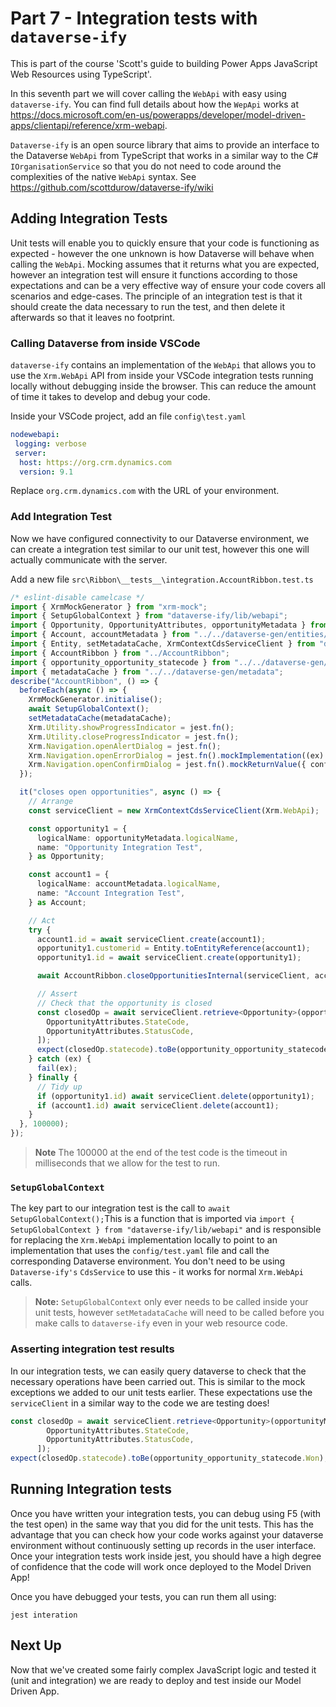 # Part 7 - Integration tests with `dataverse-ify`

This is part of the course 'Scott's guide to building Power Apps JavaScript Web Resources using TypeScript'.

In this seventh part we will cover calling the `WebApi` with easy using `dataverse-ify`. You can find full details about how the `WepApi` works at https://docs.microsoft.com/en-us/powerapps/developer/model-driven-apps/clientapi/reference/xrm-webapi. 

`Dataverse-ify` is an open source library that aims to provide an interface to the Dataverse `WebApi` from TypeScript that works in a similar way to the C\# `IOrganisationService` so that you do not need to code around the complexities of the native `WebApi` syntax. See <https://github.com/scottdurow/dataverse-ify/wiki>


## Adding Integration Tests 

Unit tests will enable you to quickly ensure that your code is functioning as expected - however the one unknown is how Dataverse will behave when calling the `WebApi`. Mocking assumes that it returns what you are expected, however an integration test will ensure it functions according to those expectations and can be a very effective way of ensure your code covers all scenarios and edge-cases. The principle of an integration test is that it should create the data necessary to run the test, and then delete it afterwards so that it leaves no footprint.

### Calling Dataverse from inside VSCode

`dataverse-ify` contains an implementation of the `WebApi` that allows you to use the `Xrm.WebApi` API from inside your VSCode integration tests running locally without debugging inside the browser. This can reduce the amount of time it takes to develop and debug your code.

Inside your VSCode project, add an file `config\test.yaml`

```yaml
nodewebapi:
 logging: verbose
 server:
  host: https://org.crm.dynamics.com
  version: 9.1
```

Replace `org.crm.dynamics.com` with the URL of your environment.

### Add Integration Test

Now we have configured connectivity to our Dataverse environment, we can create a integration test similar to our unit test, however this one will actually communicate with the server.

Add a new file `src\Ribbon\__tests__\integration.AccountRibbon.test.ts`

```typescript
/* eslint-disable camelcase */
import { XrmMockGenerator } from "xrm-mock";
import { SetupGlobalContext } from "dataverse-ify/lib/webapi";
import { Opportunity, OpportunityAttributes, opportunityMetadata } from "../../dataverse-gen/entities/Opportunity";
import { Account, accountMetadata } from "../../dataverse-gen/entities/Account";
import { Entity, setMetadataCache, XrmContextCdsServiceClient } from "dataverse-ify";
import { AccountRibbon } from "../AccountRibbon";
import { opportunity_opportunity_statecode } from "../../dataverse-gen/enums/opportunity_opportunity_statecode";
import { metadataCache } from "../../dataverse-gen/metadata";
describe("AccountRibbon", () => {
  beforeEach(async () => {
    XrmMockGenerator.initialise();
    await SetupGlobalContext();
    setMetadataCache(metadataCache);
    Xrm.Utility.showProgressIndicator = jest.fn();
    Xrm.Utility.closeProgressIndicator = jest.fn();
    Xrm.Navigation.openAlertDialog = jest.fn();
    Xrm.Navigation.openErrorDialog = jest.fn().mockImplementation((ex) => console.debug(JSON.stringify(ex)));
    Xrm.Navigation.openConfirmDialog = jest.fn().mockReturnValue({ confirmed: true } as Xrm.Navigation.ConfirmResult);
  });

  it("closes open opportunities", async () => {
    // Arrange
    const serviceClient = new XrmContextCdsServiceClient(Xrm.WebApi);

    const opportunity1 = {
      logicalName: opportunityMetadata.logicalName,
      name: "Opportunity Integration Test",
    } as Opportunity;

    const account1 = {
      logicalName: accountMetadata.logicalName,
      name: "Account Integration Test",
    } as Account;

    // Act
    try {
      account1.id = await serviceClient.create(account1);
      opportunity1.customerid = Entity.toEntityReference(account1);
      opportunity1.id = await serviceClient.create(opportunity1);

      await AccountRibbon.closeOpportunitiesInternal(serviceClient, account1.id);

      // Assert
      // Check that the opportunity is closed
      const closedOp = await serviceClient.retrieve<Opportunity>(opportunityMetadata.logicalName, opportunity1.id, [
        OpportunityAttributes.StateCode,
        OpportunityAttributes.StatusCode,
      ]);
      expect(closedOp.statecode).toBe(opportunity_opportunity_statecode.Won);
    } catch (ex) {
      fail(ex);
    } finally {
      // Tidy up
      if (opportunity1.id) await serviceClient.delete(opportunity1);
      if (account1.id) await serviceClient.delete(account1);
    }
  }, 100000);
});

```

> **Note** The 100000 at the end of the test code is the timeout in milliseconds that we allow for the test to run.

### `SetupGlobalContext`

The key part to our integration test is the call to `await SetupGlobalContext();`This is a function that is imported via `import { SetupGlobalContext } from "dataverse-ify/lib/webapi"` and is responsible for replacing the `Xrm.WebApi` implementation locally to point to an implementation that uses the `config/test.yaml` file and call the corresponding Dataverse environment. You don't need to be using `Dataverse-ify's` `CdsService` to use this - it works for normal `Xrm.WebApi` calls. 

> **Note:** `SetupGlobalContext` only ever needs to be called inside your unit tests, however `setMetadataCache` will need to be called before you make calls to `dataverse-ify` even in your web resource code.

### Asserting integration test results

In our integration tests, we can easily query dataverse to check that the necessary operations have been carried out. This is similar to the mock exceptions we added to our unit tests earlier. These expectations use the `serviceClient` in a similar way to the code we are testing does!

```typescript
const closedOp = await serviceClient.retrieve<Opportunity>(opportunityMetadata.logicalName, opportunity1.id, [
        OpportunityAttributes.StateCode,
        OpportunityAttributes.StatusCode,
      ]);
expect(closedOp.statecode).toBe(opportunity_opportunity_statecode.Won);
```

## Running Integration tests

Once you have written your integration tests, you can debug using F5 (with the test open) in the same way that you did for the unit tests. This has the advantage that you can check how your code works against your dataverse environment without continuously setting up records in the user interface. Once your integration tests work inside jest, you should have a high degree of confidence that the code will work once deployed to the Model Driven App!

Once you have debugged your tests, you can run them all using:

```shell
jest interation
```

## Next Up

Now that we've created some fairly complex JavaScript logic and tested it (unit and integration) we are ready to deploy and test inside our Model Driven App.

